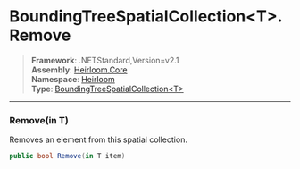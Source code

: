 # BoundingTreeSpatialCollection\<T>.Remove

> **Framework**: .NETStandard,Version=v2.1  
> **Assembly**: [Heirloom.Core][0]  
> **Namespace**: [Heirloom][0]  
> **Type**: [BoundingTreeSpatialCollection\<T>][1]  

--------------------------------------------------------------------------------

### Remove(in T)

Removes an element from this spatial collection.

```cs
public bool Remove(in T item)
```

[0]: ../Heirloom.Core.md
[1]: Heirloom.BoundingTreeSpatialCollection[T].md
